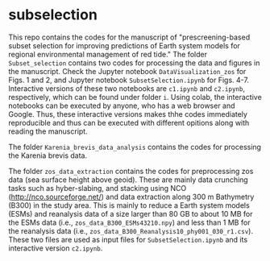 # subselection
This repo contains the codes for the manuscript of "prescreening-based subset selection for improving predictions of Earth system models for regional environmental management of red tide." The folder `Subset_selection` contains two codes for processing the data and figures in the manuscript. Check the Jupyter notebook `DataVisualization_zos` for Figs. 1 and 2, and Jupyter notebook `SubsetSelection.ipynb` for Figs. 4-7. Interactive versions of these two notebooks are `c1.ipynb` and `c2.ipynb`, respectively, which can be found under folder `i`. Using colab, the interactive notebooks can be executed by anyone, who has a web browser and Google. Thus, these interactive versions makes thhe codes immediately reproducible and thus can be executed with different opitions along with reading the manuscript. 

The folder `Karenia_brevis_data_analysis` contains the codes for processing the Karenia brevis data.

The folder `zos_data_extraction` contains the codes for preprocessing zos data (sea surface height above geoid). These are mainly data crunching tasks such as hyber-slabing, and stacking using NCO (http://nco.sourceforge.net/) and data extraction along 300 m Bathymetry (B300) in the study area. This is mainly to reduce a Earth system models (ESMs) and reanalysis data of a size larger than 80 GB to about 10 MB for the ESMs data (i.e., `zos_data_B300_ESMs43210.npy`) and less than 1 MB for the reanalysis data (i.e., `zos_data_B300_Reanalysis10_phy001_030_r1.csv`). These two files are used as input files for `SubsetSelection.ipynb` and its interactive version `c2.ipynb`.

